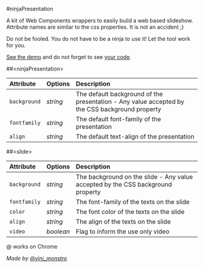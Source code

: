 #ninjaPresentation

A kit of Web Components wrappers to easily build a web based slideshow.
Attribute names are similar to the css properties. It is not an accident ;)

Do not be fooled. You do not have to be a ninja to use it! Let the tool work for you.

[See the demo](http://viniciusalmeida.github.io/ninjaPresentation) and do not forget to see [your code](https://github.com/viniciusalmeida/ninjaPresentation/blob/master/index.html).

##&lt;ninjaPresentation&gt;

|Attribute|Options|Description|
|:--------|:------|:----------|
|`background`|*string*|The default background of the presentation - Any value accepted by the CSS background property|
|`fontfamily`|*string*|The default font-family of the presentation|
|`align`|*string*|The default text-align of the presentation|

##&lt;slide&gt;

|Attribute|Options|Description|
|:--------|:------|:----------|
|`background`|*string*|The background on the slide - Any value accepted by the CSS background property|
|`fontfamily`|*string*|The font-family of the texts on the slide|
|`color`|*string*|The font color of the texts on the slide|
|`align`|*string*|The align of the texts on the slide|
|`video`|*boolean*|Flag to inform the use only video|

@ works on Chrome

*Made by [@vini_monstro](https://twitter.com/vini_monstro)*